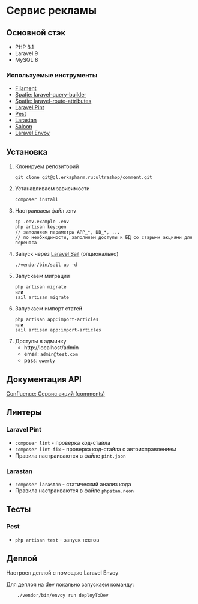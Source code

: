 # Сервис рекламы

## Основной стэк
- PHP 8.1
- Laravel 9
- MySQL 8

### Используемые инструменты
- [Filament](https://filamentphp.com/docs/3.x/panels/installation)
- [Spatie: laravel-query-builder](https://github.com/spatie/laravel-query-builder)
- [Spatie: laravel-route-attributes](https://github.com/spatie/laravel-route-attributes)
- [Laravel Pint](https://github.com/laravel/pint)
- [Pest](https://pestphp.com)
- [Larastan](https://github.com/nunomaduro/larastan)
- [Saloon](https://github.com/Sammyjo20/Saloon)
- [Laravel Envoy](https://github.com/laravel/envoy)

## Установка

1. Клонируем репозиторий
    ```
    git clone git@gl.erkapharm.ru:ultrashop/comment.git
    ```
2. Устанавливаем зависимости
    ```
    composer install
    ```
3. Настраиваем файл .env
    ```
    cp .env.example .env
    php artisan key:gen
    // заполняем параметры APP_*, DB_*, ...
    // по необходимости, заполняем доступы к БД со старыми акциями для переноса
    ```
4. Запуск через [Laravel Sail](https://laravel.com/docs/9.x/sail) (опционально)
    ```
    ./vendor/bin/sail up -d
    ```
5. Запускаем миграции
    ```
    php artisan migrate
    или
    sail artisan migrate
    ```
6. Запускаем импорт статей
    ```
    php artisan app:import-articles
    или 
    sail artisan app:import-articles
    ```
7. Доступы в админку
    - http://localhost/admin
    - email: `admin@test.com`
    - pass: `qwerty`

## Документация API
[Confluence: Сервис акций (comments)](https://kb.erkapharm.com/confluence/pages/viewpage.action?pageId=129670952)

## Линтеры

### Laravel Pint
- `composer lint` - проверка код-стайла
- `composer lint-fix` - проверка код-стайла с автоисправлением
- Правила настраиваются в файле `pint.json`

### Larastan
- `composer larastan` - статический анализ кода
- Правила настраиваются в файле `phpstan.neon`

## Тесты

### Pest
- `php artisan test` - запуск тестов

## Деплой

Настроен деплой с помощью Laravel Envoy

Для деплоя на dev локально запускаем команду:
```
    ./vendor/bin/envoy run deployToDev
```
